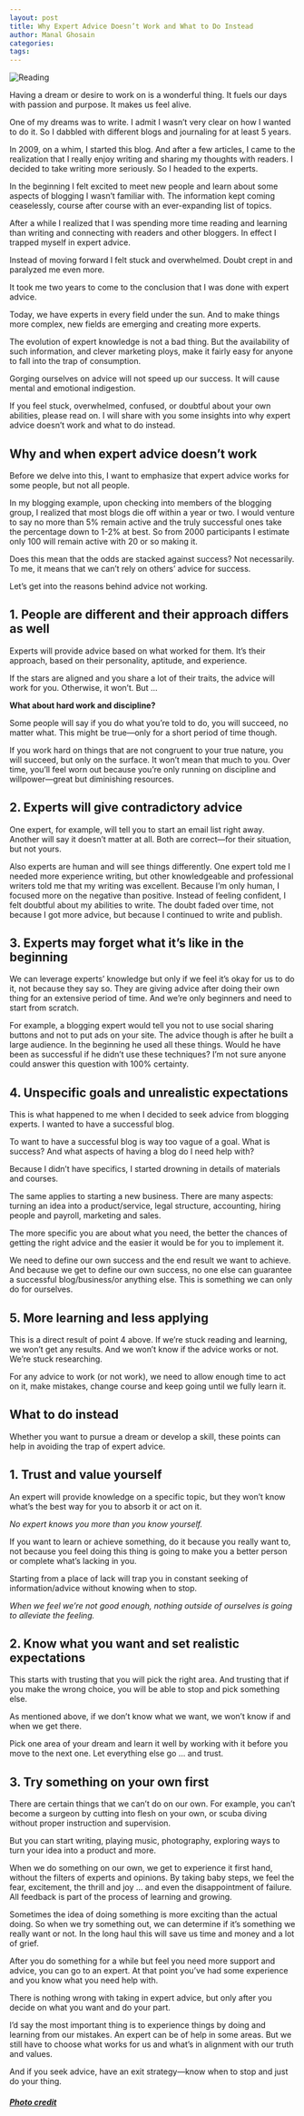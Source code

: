 ```yaml
---
layout: post
title: Why Expert Advice Doesn’t Work and What to Do Instead
author: Manal Ghosain
categories:
tags:
---
```


![Reading](/images/experts.jpg)

Having a dream or desire to work on is a wonderful thing. It fuels our days with passion and purpose. It makes us feel alive.

One of my dreams was to write. I admit I wasn’t very clear on how I wanted to do it. So I dabbled with different blogs and journaling for at least 5 years.

In 2009, on a whim, I started this blog. And after a few articles, I came to the realization that I really enjoy writing and sharing my thoughts with readers. I decided to take writing more seriously. So I headed to the experts.

In the beginning I felt excited to meet new people and learn about some aspects of blogging I wasn’t familiar with. The information kept coming ceaselessly, course after course with an ever-expanding list of topics.

After a while I realized that I was spending more time reading and learning than writing and connecting with readers and other bloggers. In effect I trapped myself in expert advice.

Instead of moving forward I felt stuck and overwhelmed. Doubt crept in and paralyzed me even more.

It took me two years to come to the conclusion that I was done with expert advice.

Today, we have experts in every field under the sun. And to make things more complex, new fields are emerging and creating more experts.

The evolution of expert knowledge is not a bad thing. But the availability of such information, and clever marketing ploys, make it fairly easy for anyone to fall into the trap of consumption.

Gorging ourselves on advice will not speed up our success. It will cause mental and emotional indigestion.

If you feel stuck, overwhelmed, confused, or doubtful about your own abilities, please read on. I will share with you some insights into why expert advice doesn’t work and what to do instead.

## Why and when expert advice doesn’t work

Before we delve into this, I want to emphasize that expert advice works for some people, but not all people.

In my blogging example, upon checking into members of the blogging group, I realized that most blogs die off within a year or two. I would venture to say no more than 5% remain active and the truly successful ones take the percentage down to 1-2% at best. So from 2000 participants I estimate only 100 will remain active with 20 or so making it.

Does this mean that the odds are stacked against success? Not necessarily. To me, it means that we can’t rely on others’ advice for success.

Let’s get into the reasons behind advice not working.

## 1. People are different and their approach differs as well

Experts will provide advice based on what worked for them. It’s their approach, based on their personality, aptitude, and experience. 

If the stars are aligned and you share a lot of their traits, the advice will work for you. Otherwise, it won’t. But … 

**What about hard work and discipline?** 

Some people will say if you do what you’re told to do, you will succeed, no matter what. This might be true—only for a short period of time though. 

If you work hard on things that are not congruent to your true nature, you will succeed, but only on the surface. It won’t mean that much to you. Over time, you’ll feel worn out because you’re only running on discipline and willpower—great but diminishing resources. 

## 2. Experts will give contradictory advice

One expert, for example, will tell you to start an email list right away. Another will say it doesn’t matter at all. Both are correct—for their situation, but not yours. 

Also experts are human and will see things differently. One expert told me I needed more experience writing, but other knowledgeable and professional writers told me that my writing was excellent. Because I’m only human, I focused more on the negative than positive. Instead of feeling confident, I felt doubtful about my abilities to write. The doubt faded over time, not because I got more advice, but because I continued to write and publish. 

## 3. Experts may forget what it’s like in the beginning

We can leverage experts’ knowledge but only if we feel it’s okay for us to do it, not because they say so. They are giving advice after doing their own thing for an extensive period of time. And we’re only beginners and need to start from scratch. 

For example, a blogging expert would tell you not to use social sharing buttons and not to put ads on your site. The advice though is after he built a large audience. In the beginning he used all these things. Would he have been as successful if he didn’t use these techniques? I’m not sure anyone could answer this question with 100% certainty. 

## 4. Unspecific goals and unrealistic expectations

This is what happened to me when I decided to seek advice from blogging experts. I wanted to have a successful blog. 

To want to have a successful blog is way too vague of a goal. What is success? And what aspects of having a blog do I need help with? 

Because I didn’t have specifics, I started drowning in details of materials and courses. 

The same applies to starting a new business. There are many aspects: turning an idea into a product/service, legal structure, accounting, hiring people and payroll, marketing and sales. 

The more specific you are about what you need, the better the chances of getting the right advice and the easier it would be for you to implement it. 

We need to define our own success and the end result we want to achieve. And because we get to define our own success, no one else can guarantee a successful blog/business/or anything else. This is something we can only do for ourselves. 

## 5. More learning and less applying

This is a direct result of point 4 above. If we’re stuck reading and learning, we won’t get any results. And we won’t know if the advice works or not. We’re stuck researching. 

For any advice to work (or not work), we need to allow enough time to act on it, make mistakes, change course and keep going until we fully learn it. 

## What to do instead

Whether you want to pursue a dream or develop a skill, these points can help in avoiding the trap of expert advice. 

## 1. Trust and value yourself

An expert will provide knowledge on a specific topic, but they won’t know what’s the best way for you to absorb it or act on it. 

_No expert knows you more than you know yourself._ 

If you want to learn or achieve something, do it because you really want to, not because you feel doing this thing is going to make you a better person or complete what’s lacking in you. 

Starting from a place of lack will trap you in constant seeking of information/advice without knowing when to stop. 

_When we feel we’re not good enough, nothing outside of ourselves is going to alleviate the feeling._

## 2. Know what you want and set realistic expectations

This starts with trusting that you will pick the right area. And trusting that if you make the wrong choice, you will be able to stop and pick something else. 

As mentioned above, if we don’t know what we want, we won’t know if and when we get there. 

Pick one area of your dream and learn it well by working with it before you move to the next one. Let everything else go … and trust. 

## 3. Try something on your own first

There are certain things that we can’t do on our own. For example, you can’t become a surgeon by cutting into flesh on your own, or scuba diving without proper instruction and supervision. 

But you can start writing, playing music, photography, exploring ways to turn your idea into a product and more. 

When we do something on our own, we get to experience it first hand, without the filters of experts and opinions. By taking baby steps, we feel the fear, excitement, the thrill and joy … and even the disappointment of failure. All feedback is part of the process of learning and growing.

Sometimes the idea of doing something is more exciting than the actual doing. So when we try something out, we can determine if it’s something we really want or not. In the long haul this will save us time and money and a lot of grief.

After you do something for a while but feel you need more support and advice, you can go to an expert. At that point you’ve had some experience and you know what you need help with.

There is nothing wrong with taking in expert advice, but only after you decide on what you want and do your part.

I’d say the most important thing is to experience things by doing and learning from our mistakes. An expert can be of help in some areas. But we still have to choose what works for us and what’s in alignment with our truth and values.

And if you seek advice, have an exit strategy—know when to stop and just do your thing.

##### [Photo credit](http://www.flickr.com/photos/susivinh/7019888809/)